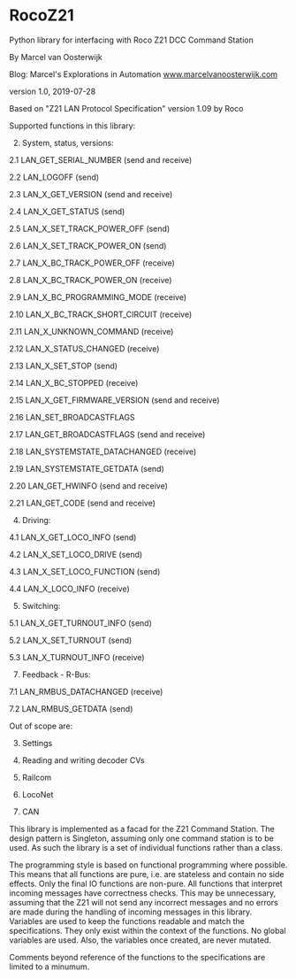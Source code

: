 # RocoZ21
Python library for interfacing with Roco Z21 DCC Command Station

By Marcel van Oosterwijk
    
Blog: Marcel's Explorations in Automation
www.marcelvanoosterwijk.com

version 1.0, 2019-07-28

Based on "Z21 LAN Protocol Specification" version 1.09 by Roco
    
Supported functions in this library:

2. System, status, versions:

2.1 LAN_GET_SERIAL_NUMBER (send and receive)

2.2 LAN_LOGOFF (send)

2.3 LAN_X_GET_VERSION (send and receive)

2.4 LAN_X_GET_STATUS (send)

2.5 LAN_X_SET_TRACK_POWER_OFF (send)

2.6 LAN_X_SET_TRACK_POWER_ON (send)

2.7 LAN_X_BC_TRACK_POWER_OFF (receive)

2.8 LAN_X_BC_TRACK_POWER_ON (receive)

2.9 LAN_X_BC_PROGRAMMING_MODE (receive)

2.10 LAN_X_BC_TRACK_SHORT_CIRCUIT (receive)

2.11 LAN_X_UNKNOWN_COMMAND (receive)

2.12 LAN_X_STATUS_CHANGED (receive)

2.13 LAN_X_SET_STOP (send)

2.14 LAN_X_BC_STOPPED (receive)

2.15 LAN_X_GET_FIRMWARE_VERSION (send and receive)

2.16 LAN_SET_BROADCASTFLAGS

2.17 LAN_GET_BROADCASTFLAGS (send and receive)

2.18 LAN_SYSTEMSTATE_DATACHANGED (receive)

2.19 LAN_SYSTEMSTATE_GETDATA (send)

2.20 LAN_GET_HWINFO (send and receive)

2.21 LAN_GET_CODE (send and receive)


4. Driving:

4.1 LAN_X_GET_LOCO_INFO (send)

4.2 LAN_X_SET_LOCO_DRIVE (send)

4.3 LAN_X_SET_LOCO_FUNCTION (send)

4.4 LAN_X_LOCO_INFO (receive)


5. Switching:

5.1 LAN_X_GET_TURNOUT_INFO (send)

5.2 LAN_X_SET_TURNOUT (send)

5.3 LAN_X_TURNOUT_INFO (receive)


7. Feedback - R-Bus:

7.1 LAN_RMBUS_DATACHANGED (receive)

7.2 LAN_RMBUS_GETDATA (send)


Out of scope are:

3. Settings

6. Reading and writing decoder CVs

8. Railcom

9. LocoNet

10. CAN


This library is implemented as a facad for the Z21 Command Station. The design pattern is Singleton, assuming only one command station is to be used. As such the library is a set of individual functions rather than a class.

The programming style is based on functional programming where possible. This means that all functions are pure, i.e. are stateless and contain no side effects.
Only the final IO functions are non-pure. All functions that interpret incoming messages have correctness checks. This may be unnecessary, assuming that the Z21 will not send any incorrect messages and no errors are made during the handling of incoming messages in this library. Variables are used to keep the functions readable and match the specifications. They only exist within the context of the functions. No global variables are used. Also, the variables once created, are never mutated.

Comments beyond reference of the functions to the specifications are limited to a minumum.
